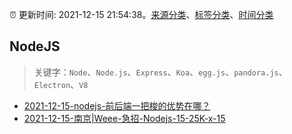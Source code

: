 :alarm_clock: 更新时间: 2021-12-15 21:54:38。[来源分类](../README.md)、[标签分类](../TAGS.md)、[时间分类](../TIMELINE.md)

## NodeJS


> 关键字：`Node`、`Node.js`、`Express`、`Koa`、`egg.js`、`pandora.js`、`Electron`、`V8`



- [2021-12-15-nodejs-前后端一把梭的优势在哪？](https://www.v2ex.com/t/822487) 
- [2021-12-15-南京|Weee-急招-Nodejs-15-25K-x-15](https://www.v2ex.com/t/822454) 